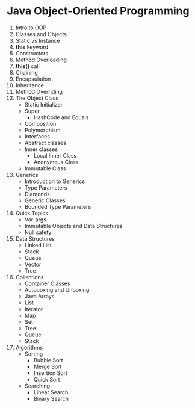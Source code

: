 # Java Object-Oriented Programming

1. Intro to OOP
2. Classes and Objects
3. Static vs Instance
4. **this** keyword
5. Constructors
6. Method Overloading
7. **this()** call
8. Chaining
9. Encapsulation
10. Inheritance
11. Method Overriding
12. The Object Class
     * Static Initializer
     * Super
         * HashCode and Equals
     * Composition
     * Polymorphism
     * Interfaces
     * Abstract classes
     * Inner classes
         * Local Inner Class
         * Anonymous Class
     * Immutable Class
13. Generics
     * Introduction to Generics
     * Type Parameters
     * Diamonds
     * Generic Classes
     * Bounded Type Parameters
14. Quick Topics
     * Var-args
     * Immutable Objects and Data Structures
     * Null safety
15. Data Structures
     * Linked List
     * Stack
     * Queue
     * Vector
     * Tree
16. Collections
     * Container Classes
     * Autoboxing and Unboxing
     * Java Arrays
     * List
     * Iterator
     * Map
     * Set
     * Tree
     * Queue
     * Stack
17. Algorithms
     * Sorting
         * Bubble Sort
         * Merge Sort
         * Insertion Sort
         * Quick Sort
     * Searching
         * Linear Search
         * Binary Search 

